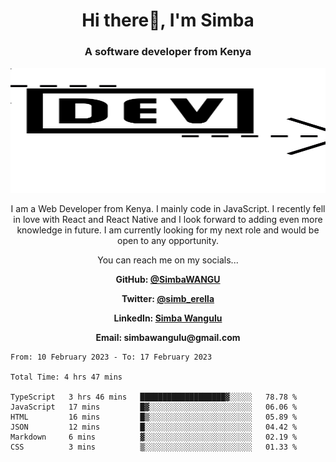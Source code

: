 
<h1 align="center"> Hi there👋, I'm Simba</h1>
<h3 align="center">A software developer from Kenya</h3>

<img src="/arrow-svgrepo-com.svg" margin="auto" width="100%" height="200px">


<p align="center">I am a Web Developer from Kenya. I mainly code in JavaScript. I recently fell in love with React and React Native and I look forward to adding even more knowledge in future. I am currently looking for my next role and would be open to any opportunity.</p>

<p align="center">You can reach me on my socials... </p>

<div align="center">

__<p>  GitHub: [@SimbaWANGU](https://github.com/SimbaWANGU)__  </p>
__<p> Twitter: [@simb_erella](https://twitter.com/simb_erella)__ </p>
__<p> LinkedIn: [Simba Wangulu](https://www.linkedin.com/in/simba-wangulu/)__ </p>
__<p> Email: simbawangulu@gmail.com__ </p>

</div>

<!--START_SECTION:waka-->

```text
From: 10 February 2023 - To: 17 February 2023

Total Time: 4 hrs 47 mins

TypeScript   3 hrs 46 mins   ███████████████████▓░░░░░   78.78 %
JavaScript   17 mins         █▓░░░░░░░░░░░░░░░░░░░░░░░   06.06 %
HTML         16 mins         █▒░░░░░░░░░░░░░░░░░░░░░░░   05.89 %
JSON         12 mins         █░░░░░░░░░░░░░░░░░░░░░░░░   04.42 %
Markdown     6 mins          ▓░░░░░░░░░░░░░░░░░░░░░░░░   02.19 %
CSS          3 mins          ▒░░░░░░░░░░░░░░░░░░░░░░░░   01.33 %
```

<!--END_SECTION:waka-->
